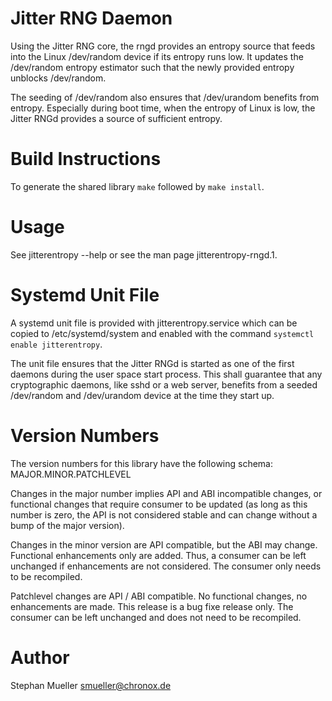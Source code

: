 Jitter RNG Daemon
=================

Using the Jitter RNG core, the rngd provides an entropy source that feeds
into the Linux /dev/random device if its entropy runs low. It updates the
/dev/random entropy estimator such that the newly provided entropy
unblocks /dev/random.

The seeding of /dev/random also ensures that /dev/urandom benefits from
entropy. Especially during boot time, when the entropy of Linux is low,
the Jitter RNGd provides a source of sufficient entropy.

Build Instructions
==================

To generate the shared library `make` followed by `make install`.

Usage
=====

See jitterentropy --help or see the man page jitterentropy-rngd.1.

Systemd Unit File
=================

A systemd unit file is provided with jitterentropy.service which can be
copied to /etc/systemd/system and enabled with the command
`systemctl enable jitterentropy`.

The unit file ensures that the Jitter RNGd is started as one of the first
daemons during the user space start process. This shall guarantee that
any cryptographic daemons, like sshd or a web server, benefits from a seeded
/dev/random and /dev/urandom device at the time they start up.

Version Numbers
===============
The version numbers for this library have the following schema:
MAJOR.MINOR.PATCHLEVEL

Changes in the major number implies API and ABI incompatible changes, or
functional changes that require consumer to be updated (as long as this
number is zero, the API is not considered stable and can change without a
bump of the major version).

Changes in the minor version are API compatible, but the ABI may change.
Functional enhancements only are added. Thus, a consumer can be left
unchanged if enhancements are not considered. The consumer only needs to
be recompiled.

Patchlevel changes are API / ABI compatible. No functional changes, no
enhancements are made. This release is a bug fixe release only. The
consumer can be left unchanged and does not need to be recompiled.

Author
======
Stephan Mueller <smueller@chronox.de>
